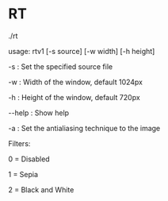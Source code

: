 # RT

./rt

usage: rtv1 [-s source] [-w width] [-h height]

-s : Set the specified source file

-w : Width of the window, default 1024px

-h : Height of the window, default 720px

--help : Show help

-a : Set the antialiasing technique to the image


Filters:

0 = Disabled

1 = Sepia

2 = Black and White
